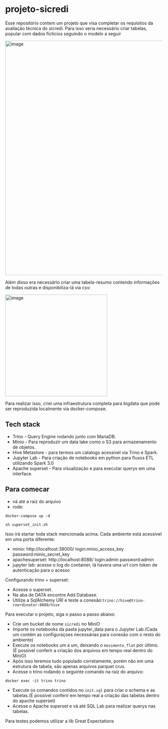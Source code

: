 # projeto-sicredi


Esse repositório contem um projeto que visa completar os requisitos da avaliação técnica do sicredi. Para isso seria necessário criar tabelas, popular com dados ficticios seguindo o modelo a seguir 

<img width="751" alt="image" src="https://user-images.githubusercontent.com/64164029/209675476-890fda92-3c14-4297-977e-730652e61577.png">

Além disso era necessário criar uma tabela-resumo contendo informações de todas outras e disponibiliza-lá via csv:

<img width="326" alt="image" src="https://user-images.githubusercontent.com/64164029/209675837-c912a1a0-9317-4cd0-8e07-b6882f45d515.png">

Para realizar isso, criei uma infraestrutura completa para bigdata que pode ser reproduzida localmente via docker-compose.

## Tech stack
* Trino - Query Engine rodando junto com MariaDB.
* Minio - Para reproduzir um data lake como o S3 para armazenamento de objetos.
* Hive Metastore - para termos um catalogo acessível via Trino e Spark.
* Jupyter Lab - Para criação de notebooks em python para fluxos ETL utilizando Spark 3.0
* Apache superset - Para visualização e para executar querys em uma interface.


## Para comecar
* vá até a raiz do arquivo 
* rode: 
```
docker-compose up -d
```
```
sh superset_init.sh
```

Isso irá startar toda stack mencionada acima. Cada ambiente está acessível em uma porta diferente:

* minio: http://localhost:38000/ login:minio_access_key password:minio_secret_key
* apachesuperset: http://localhost:8088/ login:admin password:admin
* jupyter lab: acesse o log do container, lá havera uma url com token de autenticação para o acesso

Configurando trino + superset:
* Acesse o superset.
* Na aba de DATA encontre Add Database.
* Utilize a SqlAlchemy URI e teste a conexão:`trino://hive@trino-coordinator:8080/hive`

Para executar o projeto, siga o passo a passo abaixo:

* Crie um bucket de nome `sicredi` no MiniO
* Importe os notebooks da pasta jupyter_data para o Jupyter Lab.(Cada um contém as configuraçoes necessárias para conexão com o resto do ambiente)
* Execute os notebooks um a um, deixando o `movimento_flat` por último.(É possível conferir a criação dos arquivos em tempo real dentro do MiniO)
* Após isso teremos tudo populado corretamente, porém não em uma estrutura de tabela, são apenas arquivos parquet crus.
* Acesse o trino rodando o seguinte comando na raiz do arquivo:
```
docker exec -it trino trino
```
* Execute os comandos contidos no `init.sql` para criar o schema e as tabelas.(É possível conferir em tempo real a criação das tabelas dentro do apache superset)
* Acesse o Apache superset e vá até SQL Lab para realizar querys nas tabelas.

Para testes podemos utilizar a lib Great Expectations

